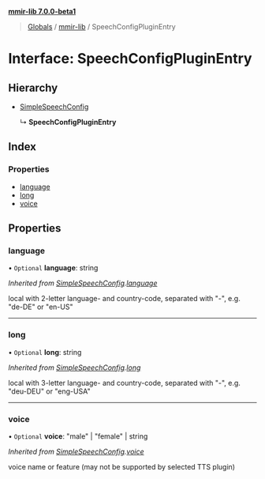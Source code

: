 **[mmir-lib 7.0.0-beta1](../README.md)**

> [Globals](../README.md) / [mmir-lib](../modules/mmir_lib.md) / SpeechConfigPluginEntry

# Interface: SpeechConfigPluginEntry

## Hierarchy

* [SimpleSpeechConfig](mmir_lib.simplespeechconfig.md)

  ↳ **SpeechConfigPluginEntry**

## Index

### Properties

* [language](mmir_lib.speechconfigpluginentry.md#language)
* [long](mmir_lib.speechconfigpluginentry.md#long)
* [voice](mmir_lib.speechconfigpluginentry.md#voice)

## Properties

### language

• `Optional` **language**: string

*Inherited from [SimpleSpeechConfig](mmir_lib.simplespeechconfig.md).[language](mmir_lib.simplespeechconfig.md#language)*

local with 2-letter language- and country-code, separated with "-", e.g. "de-DE" or "en-US"

___

### long

• `Optional` **long**: string

*Inherited from [SimpleSpeechConfig](mmir_lib.simplespeechconfig.md).[long](mmir_lib.simplespeechconfig.md#long)*

local with 3-letter language- and country-code, separated with "-", e.g. "deu-DEU" or "eng-USA"

___

### voice

• `Optional` **voice**: \"male\" \| \"female\" \| string

*Inherited from [SimpleSpeechConfig](mmir_lib.simplespeechconfig.md).[voice](mmir_lib.simplespeechconfig.md#voice)*

voice name or feature (may not be supported by selected TTS plugin)
